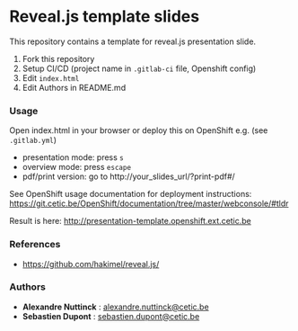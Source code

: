 # Reveal.js template slides

This repository contains a template for reveal.js presentation slide.

1. Fork this repository
2. Setup CI/CD (project name in `.gitlab-ci` file, Openshift config)
3. Edit `index.html`
4. Edit Authors in README.md

### Usage

Open index.html in your browser or deploy this on OpenShift e.g. (see `.gitlab.yml`)

* presentation mode: press `s`
* overview mode: press `escape`
* pdf/print version: go to http://your_slides_url/?print-pdf#/

See OpenShift usage documentation for deployment instructions: https://git.cetic.be/OpenShift/documentation/tree/master/webconsole/#tldr

Result is here: http://presentation-template.openshift.ext.cetic.be

### References

* https://github.com/hakimel/reveal.js/

### Authors

* **Alexandre Nuttinck** : alexandre.nuttinck@cetic.be
* **Sebastien Dupont** : sebastien.dupont@cetic.be